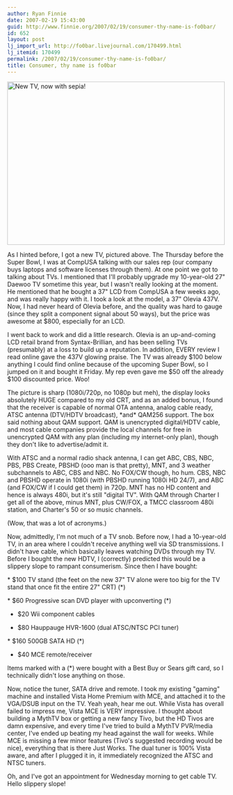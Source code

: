 ```yaml
---
author: Ryan Finnie
date: 2007-02-19 15:43:00
guid: http://www.finnie.org/2007/02/19/consumer-thy-name-is-fo0bar/
id: 652
layout: post
lj_import_url: http://fo0bar.livejournal.com/170499.html
lj_itemid: 170499
permalink: /2007/02/19/consumer-thy-name-is-fo0bar/
title: Consumer, thy name is fo0bar
---
```

[<img src="http://farm1.static.flickr.com/108/384459142_7de4c16374.jpg" width="500" height="375" alt="New TV, now with sepia!" />](http://www.flickr.com/photos/fo0bar/384459142/ "Photo Sharing")

As I hinted before, I got a new TV, pictured above. The Thursday before the Super Bowl, I was at CompUSA talking with our sales rep (our company buys laptops and software licenses through them). At one point we got to talking about TVs. I mentioned that I'll probably upgrade my 10-year-old 27" Daewoo TV sometime this year, but I wasn't really looking at the moment. He mentioned that he bought a 37" LCD from CompUSA a few weeks ago, and was really happy with it. I took a look at the model, a 37" Olevia 437V. Now, I had never heard of Olevia before, and the quality was hard to gauge (since they split a component signal about 50 ways), but the price was awesome at $800, especially for an LCD.

I went back to work and did a little research. Olevia is an up-and-coming LCD retail brand from Syntax-Brillian, and has been selling TVs (presumably) at a loss to build up a reputation. In addition, EVERY review I read online gave the 437V glowing praise. The TV was already $100 below anything I could find online because of the upcoming Super Bowl, so I jumped on it and bought it Friday. My rep even gave me $50 off the already $100 discounted price. Woo!

The picture is sharp (1080i/720p, no 1080p but meh), the display looks absolutely HUGE compared to my old CRT, and as an added bonus, I found that the receiver is capable of normal OTA antenna, analog cable ready, ATSC antenna (DTV/HDTV broadcast), \*and\* QAM256 support. The box said nothing about QAM support. QAM is unencrypted digital/HDTV cable, and most cable companies provide the local channels for free in unencrypted QAM with any plan (including my internet-only plan), though they don't like to advertise/admit it.

With ATSC and a normal radio shack antenna, I can get ABC, CBS, NBC, PBS, PBS Create, PBSHD (ooo man is that pretty), MNT, and 3 weather subchannels to ABC, CBS and NBC. No FOX/CW though, ho hum. CBS, NBC and PBSHD operate in 1080i (with PBSHD running 1080i HD 24/7), and ABC (and FOX/CW if I could get them) in 720p. MNT has no HD content and hence is always 480i, but it's still "digital TV". With QAM through Charter I get all of the above, minus MNT, plus CW/FOX, a TMCC classroom 480i station, and Charter's 50 or so music channels.

(Wow, that was a lot of acronyms.)

Now, admittedly, I'm not much of a TV snob. Before now, I had a 10-year-old TV, in an area where I couldn't receive anything well via SD transmissions. I didn't have cable, which basically leaves watching DVDs through my TV. Before I bought the new HDTV, I (correctly) predicted this would be a slippery slope to rampant consumerism. Since then I have bought:

\* $100 TV stand (the feet on the new 37" TV alone were too big for the TV stand that once fit the entire 27" CRT) (\*)
  
\* $60 Progressive scan DVD player with upconverting (\*)
  
* $20 Wii component cables
  
* $80 Hauppauge HVR-1600 (dual ATSC/NTSC PCI tuner)
  
\* $160 500GB SATA HD (\*)
  
* $40 MCE remote/receiver

Items marked with a (*) were bought with a Best Buy or Sears gift card, so I technically didn't lose anything on those.

Now, notice the tuner, SATA drive and remote. I took my existing "gaming" machine and installed Vista Home Premium with MCE, and attached it to the VGA/DSUB input on the TV. Yeah yeah, hear me out. While Vista has overall failed to impress me, Vista MCE is VERY impressive. I thought about building a MythTV box or getting a new fancy Tivo, but the HD Tivos are damn expensive, and every time I've tried to build a MythTV PVR/media center, I've ended up beating my head against the wall for weeks. While MCE is missing a few minor features (Tivo's suggested recording would be nice), everything that is there Just Works. The dual tuner is 100% Vista aware, and after I plugged it in, it immediately recognized the ATSC and NTSC tuners.

Oh, and I've got an appointment for Wednesday morning to get cable TV. Hello slippery slope!

